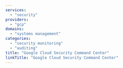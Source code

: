 ```yaml
---
services:
  - "security"
providers:
  - "gcp"
domains:
  - "systems management"
categories:
  - "security monitoring"
  - "auditing"
title: "Google Cloud Security Command Center"
linkTitle: "Google Cloud Security Command Center"
---
```

